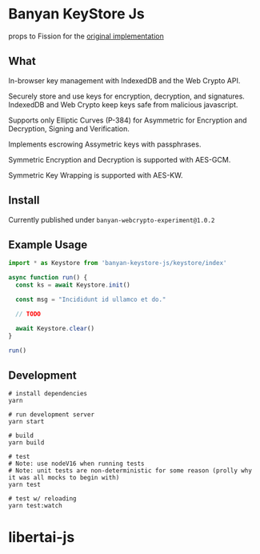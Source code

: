 # Banyan KeyStore Js

props to Fission for the [original implementation](
  https://github.com/fission-codes/keystore-idb
)

## What 
In-browser key management with IndexedDB and the Web Crypto API.

Securely store and use keys for encryption, decryption, and signatures. IndexedDB and Web Crypto keep keys safe from malicious javascript.

Supports only Elliptic Curves (P-384) for Asymmetric for Encryption and Decryption, Signing and Verification.

Implements escrowing Assymetric keys with passphrases.

Symmetric Encryption and Decryption is supported with AES-GCM.

Symmetric Key Wrapping is supported with AES-KW.

## Install
Currently published under `banyan-webcrypto-experiment@1.0.2`

## Example Usage

```typescript
import * as Keystore from 'banyan-keystore-js/keystore/index'

async function run() {
  const ks = await Keystore.init()

  const msg = "Incididunt id ullamco et do."

  // TODO

  await Keystore.clear()
}

run()
```


## Development

```shell
# install dependencies
yarn

# run development server
yarn start

# build
yarn build

# test
# Note: use nodeV16 when running tests
# Note: unit tests are non-deterministic for some reason (prolly why it was all mocks to begin with)
yarn test

# test w/ reloading
yarn test:watch
```
# libertai-js
